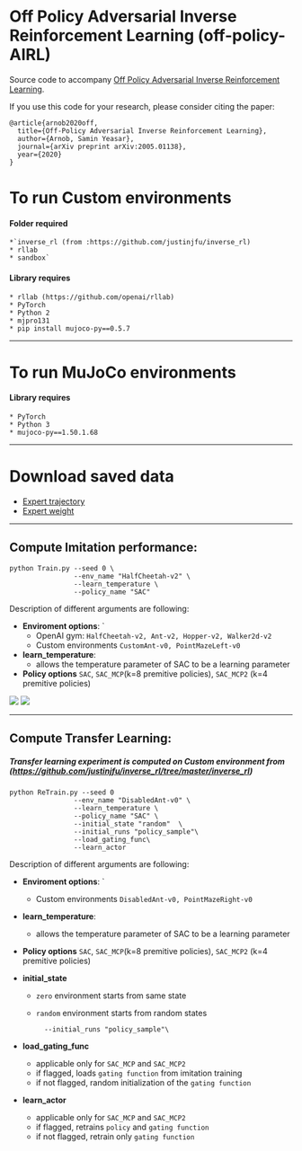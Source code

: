 # Off Policy Adversarial Inverse Reinforcement Learning (off-policy-AIRL)

Source code to accompany [Off Policy Adversarial Inverse Reinforcement Learning](https://openreview.net/forum?id=9mp5d073IhX).

If you use this code for your research, please consider citing the paper:

```
@article{arnob2020off,
  title={Off-Policy Adversarial Inverse Reinforcement Learning},
  author={Arnob, Samin Yeasar},
  journal={arXiv preprint arXiv:2005.01138},
  year={2020}
}
```




# To run Custom environments


#### Folder required  
    *`inverse_rl (from :https://github.com/justinjfu/inverse_rl)
    * rllab
    * sandbox`

#### Library requires
    * rllab (https://github.com/openai/rllab)
    * PyTorch
    * Python 2 
    * mjpro131 
    * pip install mujoco-py==0.5.7 


---

# To run MuJoCo environments

#### Library requires
    * PyTorch
    * Python 3
    * mujoco-py==1.50.1.68 


---
# Download saved data
* [Expert trajectory](https://drive.google.com/drive/folders/1pqc9nhUdKFymc0hFUj2bL8KB9Mq9lj-p?usp=sharing)
* [Expert weight](https://drive.google.com/drive/folders/1pqc9nhUdKFymc0hFUj2bL8KB9Mq9lj-p?usp=sharing)

---
## Compute Imitation performance:



```
python Train.py --seed 0 \
                --env_name "HalfCheetah-v2" \
                --learn_temperature \
                --policy_name "SAC"
```
Description of different arguments are following:

* **Enviroment options**: `
    * OpenAI gym: `HalfCheetah-v2, Ant-v2, Hopper-v2, Walker2d-v2` 
    * Custom environments `CustomAnt-v0, PointMazeLeft-v0`
* **learn_temperature**:
    * allows the temperature parameter of SAC to be a learning parameter
*    **Policy options** `SAC`, `SAC_MCP`(k=8 premitive policies), `SAC_MCP2` (k=4 premitive policies)


![](https://imgur.com/ljK0XeB.png)
![](https://imgur.com/BA9jff9.png)

---
## Compute Transfer Learning:

##### Transfer learning experiment is computed on Custom environment from (https://github.com/justinjfu/inverse_rl/tree/master/inverse_rl)
```
python ReTrain.py --seed 0 
                --env_name "DisabledAnt-v0" \
                --learn_temperature \
                --policy_name "SAC" \
                --initial_state "random"  \
                --initial_runs "policy_sample"\
                --load_gating_func\
                --learn_actor 
```

Description of different arguments are following:

* **Enviroment options**: `
    * Custom environments `DisabledAnt-v0, PointMazeRight-v0`

* **learn_temperature**:
    * allows the temperature parameter of SAC to be a learning parameter
    
*    **Policy options** `SAC`, `SAC_MCP`(k=8 premitive policies), `SAC_MCP2` (k=4 premitive policies)
*    **initial_state** 
        * `zero` environment starts from same state
        * `random` environment starts from random states

                --initial_runs "policy_sample"\
*    **load_gating_func**
        *    applicable only for `SAC_MCP` and `SAC_MCP2`
        *    if flagged, loads `gating function` from imitation training
        *    if not flagged, random initialization of the `gating function`
*    **learn_actor** 
        *    applicable only for `SAC_MCP` and `SAC_MCP2`
        *   if flagged, retrains `policy` and `gating function`
        *   if not flagged, retrain only `gating function`


```
